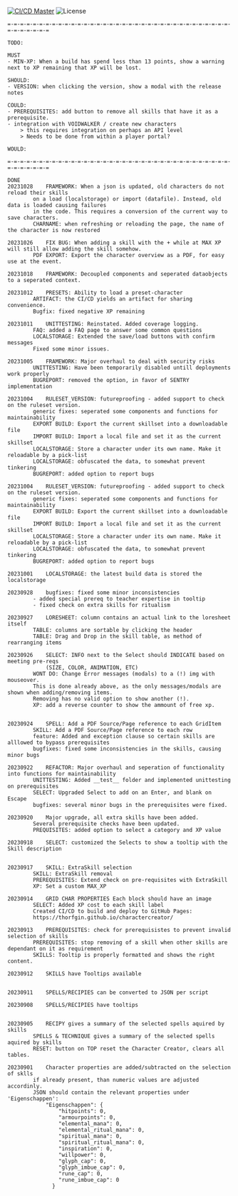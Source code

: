 [![CI/CD Master](https://github.com/Thorfgin/charactercreator/actions/workflows/node.js.yml/badge.svg)](https://github.com/Thorfgin/charactercreator/actions/workflows/node.js.yml)
![License](https://img.shields.io/github/license/Thorfgin/charactercreator)

	=-=-=-=-=-=-=-=-=-=-=-=-=-=-=-=-=-=-=-=-=-=-=-=-=-=-=-=-=-=-=-=-=-=-=-=-=-=-=-=-=-=

	TODO:

	MUST
	- MIN-XP: When a build has spend less than 13 points, show a warning next to XP remaining that XP will be lost.

	SHOULD:
	- VERSION: when clicking the version, show a modal with the release notes

	COULD:
	- PREREQUISITES: add button to remove all skills that have it as a prerequisite.
	- integration with VOIDWALKER / create new characters
		> this requires integration on perhaps an API level
		> Needs to be done from within a player portal?

	WOULD: 
	
	=-=-=-=-=-=-=-=-=-=-=-=-=-=-=-=-=-=-=-=-=-=-=-=-=-=-=-=-=-=-=-=-=-=-=-=-=-=-=-=-=-=

	DONE
	20231028	FRAMEWORK: When a json is updated, old characters do not reload their skills 
			on a load (localstorage) or import (datafile). Instead, old data is loaded causing failures 
			in the code. This requires a conversion of the current way to save characters.
			CHARNAME: when refreshing or reloading the page, the name of the character is now restored

	20231026	FIX BUG: When adding a skill with the + while at MAX XP will still allow adding the skill somehow.
			PDF EXPORT: Export the character overview as a PDF, for easy use at the event.

	20231018	FRAMEWORK: Decoupled components and seperated dataobjects to a seperated context.

	20231012	PRESETS: Ability to load a preset-character
			ARTIFACT: the CI/CD yields an artifact for sharing convenience.
			Bugfix: fixed negative XP remaining

	20231011	UNITTESTING: Reinstated. Added coverage logging.
			FAQ: added a FAQ page to answer some common questions
			LOCALSTORAGE: Extended the save/load buttons with confirm messages
			Fixed some minor issues.

	20231005	FRAMEWORK: Major overhaul to deal with security risks
			UNITTESTING: Have been temporarily disabled untill deployments work properly
			BUGREPORT: removed the option, in favor of SENTRY implementation

	20231004	RULESET_VERSION: futureproofing - added support to check on the ruleset version.
			generic fixes: seperated some components and functions for maintainability
			EXPORT BUILD: Export the current skillset into a downloadable file
			IMPORT BUILD: Import a local file and set it as the current skillset
			LOCALSTORAGE: Store a character under its own name. Make it reloadable by a pick-list
			LOCALSTORAGE: obfuscated the data, to somewhat prevent tinkering
			BUGREPORT: added option to report bugs

	20231004	RULESET_VERSION: futureproofing - added support to check on the ruleset version.
			generic fixes: seperated some components and functions for maintainability
			EXPORT BUILD: Export the current skillset into a downloadable file
			IMPORT BUILD: Import a local file and set it as the current skillset
			LOCALSTORAGE: Store a character under its own name. Make it reloadable by a pick-list
			LOCALSTORAGE: obfuscated the data, to somewhat prevent tinkering
			BUGREPORT: added option to report bugs

	20231001	LOCALSTORAGE: the latest build data is stored the localstorage

	20230928	bugfixes: fixed some minor inconsistencies
			- added special prereq to teacher expertise in tooltip
			- fixed check on extra skills for ritualism
	
	20230927	LORESHEET: column contains an actual link to the loresheet itself
			TABLE: columns are sortable by clicking the header
			TABLE: Drag and Drop in the skill table, as method of rearranging items

	20230926	SELECT: INFO next to the Select should INDICATE based on meeting pre-reqs
				(SIZE, COLOR, ANIMATION, ETC)
			WONT DO: Change Error messages (modals) to a (!) img with mouseover.
			This is done already above, as the only messages/modals are shown when adding/removing items.
			Removing has no valid option to show another (!).
			XP: add a reverse counter to show the ammount of free xp.


	20230924	SPELL: Add a PDF Source/Page reference to each GridItem
			SKILL: Add a PDF Source/Page reference to each row
			feature: Added and exception clause so certain skills are alllowed to bypass prerequisites
			bugfixes: fixed some inconsistencies in the skills, causing minor bugs

	20230922	REFACTOR: Major overhaul and seperation of functionality into functions for maintainability
			UNITTESTING: Added __test__ folder and implemented unittesting on prerequisites
			SELECT: Upgraded Select to add on an Enter, and blank on Escape
			bugfixes: several minor bugs in the prerequisites were fixed.

	20230920	Major upgrade, all extra skills have been added.
			Several prerequisite checks have been updated.
			PREQUISITES: added option to select a category and XP value

	20230918	SELECT: customized the Selects to show a tooltip with the Skill description


	20230917	SKILL: ExtraSkill selection
			SKILL: ExtraSkill removal
			PREREQUISITES: Extend check on pre-requisites with ExtraSkill
			XP: Set a custom MAX_XP

	20230914	GRID CHAR PROPERTIES Each block should have an image	
			SELECT: Added XP cost to each skill label
			Created CI/CD to build and deploy to GitHub Pages:
			https://thorfgin.github.io/charactercreator/

	20230913	PREREQUISITES: check for prerequisistes to prevent invalid selection of skills 
			PREREQUISITES: stop removing of a skill when other skills are dependant on it as requirement
			SKILLS: Tooltip is properly formatted and shows the right content.
	
	20230912	SKILLS have Tooltips available
	

	20230911	SPELLS/RECIPIES can be converted to JSON per script
	
	20230908	SPELLS/RECIPIES have tooltips
	

	20230905	RECIPY gives a summary of the selected spells aquired by skills
			SPELLS & TECHNIQUE gives a summary of the selected spells aquired by skills
			RESET: button on TOP reset the Character Creator, clears all tables.
	
	20230901	Character properties are added/subtracted on the selection of sklls
			if already present, than numeric values are adjusted accordinly. 
			JSON should contain the relevant properties under 'Eigenschappen':
				"Eigenschappen": {
					"hitpoints": 0,
					"armourpoints": 0,
					"elemental_mana": 0,
					"elemental_ritual_mana": 0,
					"spiritual_mana": 0,
					"spiritual_ritual_mana": 0,
					"inspiration": 0,
					"willpower": 0,
					"glyph_cap": 0,
					"glyph_imbue_cap": 0,
					"rune_cap": 0,
					"rune_imbue_cap": 0
				  }
